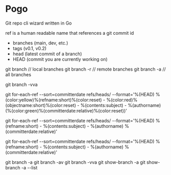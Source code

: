 # Pogo
Git repo cli wizard written in Go

ref is a human readable name that references a git commit id
- branches (main, dev, etc.)
- tags (v0.1, v0.2)
- head (latest commit of a branch)
- HEAD (commit you are currently working on)



git branch
// local branches
git branch -r
// remote branches
git branch -a 
// all branches

git branch -vva


git for-each-ref --sort=committerdate refs/heads/ --format='%(HEAD) %(color:yellow)%(refname:short)%(color:reset) - %(color:red)%(objectname:short)%(color:reset) - %(contents:subject) - %(authorname) (%(color:green)%(committerdate:relative)%(color:reset))'

git for-each-ref --sort=committerdate refs/heads/ --format='%(HEAD) %(refname:short) -  %(contents:subject) -  %(authorname) %(committerdate:relative)'


git for-each-ref --sort=committerdate refs/heads/ --format='%(HEAD) %(refname:short) - %(contents:subject) -  %(authorname) %(committerdate:relative)'





git branch -a
git branch -av
git branch -vva
git show-branch -a
git show-branch -a --list
